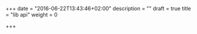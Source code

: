+++
date = "2016-06-22T13:43:46+02:00"
description = ""
draft = true
title = "lib api"
weight = 0

+++

